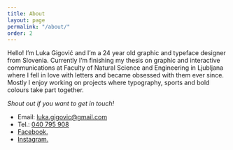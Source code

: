 ```yaml
---
title: About
layout: page
permalink: "/about/"
order: 2
---
```

Hello! I’m Luka Gigović and I’m a 24 year old graphic and typeface designer from Slovenia. Currently I’m finishing my thesis on graphic and interactive communications at Faculty of Natural Science and Engineering in Ljubljana where I fell in love with letters and became obsessed with them ever since. Mostly I enjoy working on projects where typography, sports and bold colours take part together.

_Shout out if you want to get in touch!_

*   Email: [luka.gigovic@gmail.com](mailto:luka.gigovic@gmail.com)
*   Tel.: [040 795 908](tel:+38640795908)
*   [Facebook.](http://facebook.com)
*   [Instagram.](http://instagram.com)